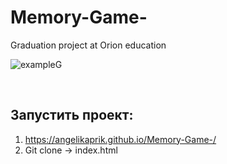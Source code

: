 # Memory-Game-
Graduation project at Orion education

![exampleG](https://user-images.githubusercontent.com/89914003/151240379-686b3efd-9750-4308-bfd6-c4f231e248c7.svg)

</br>

## Запустить проект:
1) https://angelikaprik.github.io/Memory-Game-/
2) Git clone -> index.html

